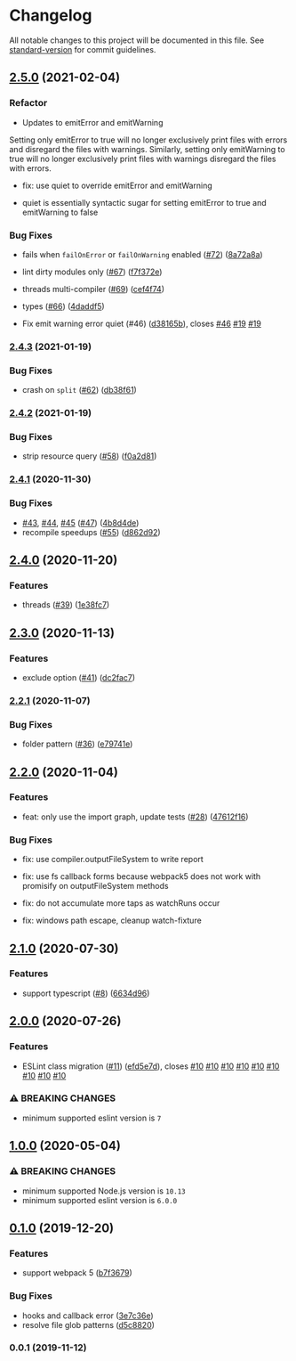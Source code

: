 # Changelog

All notable changes to this project will be documented in this file. See [standard-version](https://github.com/conventional-changelog/standard-version) for commit guidelines.

## [2.5.0](https://github.com/webpack-contrib/eslint-webpack-plugin/compare/v2.4.3...v2.5.0) (2021-02-04)


### Refactor

* Updates to emitError and emitWarning

Setting only emitError to true will no longer exclusively print files with errors
and disregard the files with warnings. Similarly, setting only emitWarning to true
will no longer exclusively print files with warnings disregard the files with errors.

* fix: use quiet to override emitError and emitWarning

- quiet is essentially syntactic sugar for setting emitError to true
and emitWarning to false

### Bug Fixes

* fails when `failOnError` or `failOnWarning` enabled ([#72](https://github.com/webpack-contrib/eslint-webpack-plugin/issues/72)) ([8a72a8a](https://github.com/webpack-contrib/eslint-webpack-plugin/commit/8a72a8ad26b8decb800f955d8f4d362f280c4d0f))
* lint dirty modules only ([#67](https://github.com/webpack-contrib/eslint-webpack-plugin/issues/67)) ([f7f372e](https://github.com/webpack-contrib/eslint-webpack-plugin/commit/f7f372e800e75fcd2928655648fee01266c6d158))
* threads multi-compiler ([#69](https://github.com/webpack-contrib/eslint-webpack-plugin/issues/69)) ([cef4f74](https://github.com/webpack-contrib/eslint-webpack-plugin/commit/cef4f7473707fb3f069ec44c54b5ed2d27d931f8))
* types ([#66](https://github.com/webpack-contrib/eslint-webpack-plugin/issues/66)) ([4daddf5](https://github.com/webpack-contrib/eslint-webpack-plugin/commit/4daddf5335b2c78203482d7e7f6d82a909277212))


* Fix emit warning error quiet (#46) ([d38165b](https://github.com/webpack-contrib/eslint-webpack-plugin/commit/d38165bef1e2d73a9d53f42d80b926c9eab12707)), closes [#46](https://github.com/webpack-contrib/eslint-webpack-plugin/issues/46) [#19](https://github.com/webpack-contrib/eslint-webpack-plugin/issues/19) [#19](https://github.com/webpack-contrib/eslint-webpack-plugin/issues/19)

### [2.4.3](https://github.com/webpack-contrib/eslint-webpack-plugin/compare/v2.4.2...v2.4.3) (2021-01-19)


### Bug Fixes

* crash on `split` ([#62](https://github.com/webpack-contrib/eslint-webpack-plugin/issues/62)) ([db38f61](https://github.com/webpack-contrib/eslint-webpack-plugin/commit/db38f611965cfdec83984364e0b982bbd7a678e0))

### [2.4.2](https://github.com/webpack-contrib/eslint-webpack-plugin/compare/v2.4.1...v2.4.2) (2021-01-19)


### Bug Fixes

* strip resource query ([#58](https://github.com/webpack-contrib/eslint-webpack-plugin/issues/58)) ([f0a2d81](https://github.com/webpack-contrib/eslint-webpack-plugin/commit/f0a2d81a4feecf87e13649f2930f773c04fa3814))

### [2.4.1](https://github.com/webpack-contrib/eslint-webpack-plugin/compare/v2.4.0...v2.4.1) (2020-11-30)


### Bug Fixes

* [#43](https://github.com/webpack-contrib/eslint-webpack-plugin/issues/43), [#44](https://github.com/webpack-contrib/eslint-webpack-plugin/issues/44), [#45](https://github.com/webpack-contrib/eslint-webpack-plugin/issues/45) ([#47](https://github.com/webpack-contrib/eslint-webpack-plugin/issues/47)) ([4b8d4de](https://github.com/webpack-contrib/eslint-webpack-plugin/commit/4b8d4def970381126f70c8407eb708c1c975bbf5))
* recompile speedups ([#55](https://github.com/webpack-contrib/eslint-webpack-plugin/issues/55)) ([d862d92](https://github.com/webpack-contrib/eslint-webpack-plugin/commit/d862d9291853c6b7430a0dbdc965b16db0723925))

## [2.4.0](https://github.com/webpack-contrib/eslint-webpack-plugin/compare/v2.3.0...v2.4.0) (2020-11-20)


### Features

* threads ([#39](https://github.com/webpack-contrib/eslint-webpack-plugin/issues/39)) ([1e38fc7](https://github.com/webpack-contrib/eslint-webpack-plugin/commit/1e38fc77fd575d9e56be0da6a206ded54a8f7c34))

## [2.3.0](https://github.com/webpack-contrib/eslint-webpack-plugin/compare/v2.2.1...v2.3.0) (2020-11-13)


### Features

* exclude option ([#41](https://github.com/webpack-contrib/eslint-webpack-plugin/issues/41)) ([dc2fac7](https://github.com/webpack-contrib/eslint-webpack-plugin/commit/dc2fac7918c0733f26fa5a1683315bf439370559))

### [2.2.1](https://github.com/webpack-contrib/eslint-webpack-plugin/compare/v2.2.0...v2.2.1) (2020-11-07)


### Bug Fixes

* folder pattern ([#36](https://github.com/webpack-contrib/eslint-webpack-plugin/issues/36)) ([e79741e](https://github.com/webpack-contrib/eslint-webpack-plugin/commit/e79741ee22d04c8c6e4d6f11d6869434ed5b339d))

## [2.2.0](https://github.com/webpack-contrib/eslint-webpack-plugin/compare/v1.0.0...v2.2.0) (2020-11-04)


### Features

* feat: only use the import graph, update tests ([#28](https://github.com/webpack-contrib/eslint-webpack-plugin/pull/28)) ([47612f16](https://github.com/webpack-contrib/eslint-webpack-plugin/commit/47612f16894f22f4b5c3848595bba48ca8eb9b0f))

### Bug Fixes

* fix: use compiler.outputFileSystem to write report

* fix: use fs callback forms because webpack5 does not work with promisify on outputFileSystem methods

* fix: do not accumulate more taps as watchRuns occur

* fix: windows path escape, cleanup watch-fixture

## [2.1.0](https://github.com/webpack-contrib/eslint-webpack-plugin/compare/v1.0.0...v2.1.0) (2020-07-30)


### Features

* support typescript ([#8](https://github.com/webpack-contrib/eslint-webpack-plugin/issues/8)) ([6634d96](https://github.com/webpack-contrib/eslint-webpack-plugin/commit/6634d96e7e80dd2d7097479f13a48115e0544f59))

## [2.0.0](https://github.com/webpack-contrib/eslint-webpack-plugin/compare/v1.0.0...v2.0.0) (2020-07-26)


### Features

* ESLint class migration ([#11](https://github.com/webpack-contrib/eslint-webpack-plugin/issues/11)) ([efd5e7d](https://github.com/webpack-contrib/eslint-webpack-plugin/commit/efd5e7d01b8569c5dcb2808f618f56e4857fcf52)), closes [#10](https://github.com/webpack-contrib/eslint-webpack-plugin/issues/10) [#10](https://github.com/webpack-contrib/eslint-webpack-plugin/issues/10) [#10](https://github.com/webpack-contrib/eslint-webpack-plugin/issues/10) [#10](https://github.com/webpack-contrib/eslint-webpack-plugin/issues/10) [#10](https://github.com/webpack-contrib/eslint-webpack-plugin/issues/10) [#10](https://github.com/webpack-contrib/eslint-webpack-plugin/issues/10) [#10](https://github.com/webpack-contrib/eslint-webpack-plugin/issues/10) [#10](https://github.com/webpack-contrib/eslint-webpack-plugin/issues/10) [#10](https://github.com/webpack-contrib/eslint-webpack-plugin/issues/10)

### ⚠ BREAKING CHANGES

* minimum supported eslint version is `7`

## [1.0.0](https://github.com/webpack-contrib/eslint-webpack-plugin/compare/v0.1.0...v1.0.0) (2020-05-04)

### ⚠ BREAKING CHANGES

* minimum supported Node.js version is `10.13`
* minimum supported eslint version is `6.0.0`

## [0.1.0](https://github.com/webpack-contrib/eslint-webpack-plugin/compare/v0.0.1...v0.1.0) (2019-12-20)


### Features

* support webpack 5 ([b7f3679](https://github.com/webpack-contrib/eslint-webpack-plugin/commit/b7f3679a8d5e5166376caec2a28ed38d6772bcca))


### Bug Fixes

* hooks and callback error ([3e7c36e](https://github.com/webpack-contrib/eslint-webpack-plugin/commit/3e7c36e78e7c05bb5559adced2f92317affbf1ff))
* resolve file glob patterns ([d5c8820](https://github.com/webpack-contrib/eslint-webpack-plugin/commit/d5c8820d9467e8794a4aa3944bf6ded746d79411))

### 0.0.1 (2019-11-12)
